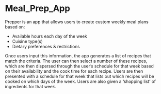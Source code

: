 # Meal_Prep_App
Prepper is an app that allows users to create custom weekly meal plans based on: 

- Available hours each day of the week 
- Cuisine type(s) 
- Dietary preferences &amp; restrictions 

Once users input this information, the app generates a list of recipes that match the criteria. The user can then select a number of these recipes, which are then dispersed through the user’s schedule for that week based on their availability and the cook time for each recipe. Users are then presented with a schedule for that week that lists out which recipes will be cooked on which days of the week. Users are also given a ‘shopping list’ of ingredients for that week. 
